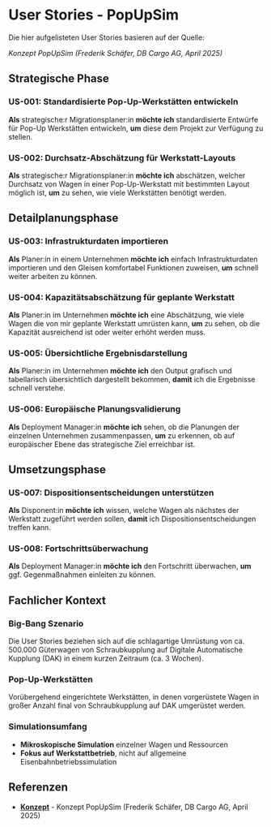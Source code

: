 # User Stories - PopUpSim

Die hier aufgelisteten User Stories basieren auf der Quelle:

*Konzept PopUpSim (Frederik Schäfer, DB Cargo AG, April 2025)*

## Strategische Phase

### US-001: Standardisierte Pop-Up-Werkstätten entwickeln
**Als** strategische:r Migrationsplaner:in
**möchte ich** standardisierte Entwürfe für Pop-Up Werkstätten entwickeln,
**um** diese dem Projekt zur Verfügung zu stellen.

### US-002: Durchsatz-Abschätzung für Werkstatt-Layouts
**Als** strategische:r Migrationsplaner:in
**möchte ich** abschätzen, welcher Durchsatz von Wagen in einer Pop-Up-Werkstatt mit bestimmten Layout möglich ist,
**um** zu sehen, wie viele Werkstätten benötigt werden.

## Detailplanungsphase

### US-003: Infrastrukturdaten importieren
**Als** Planer:in in einem Unternehmen
**möchte ich** einfach Infrastrukturdaten importieren und den Gleisen komfortabel Funktionen zuweisen,
**um** schnell weiter arbeiten zu können.

### US-004: Kapazitätsabschätzung für geplante Werkstatt
**Als** Planer:in im Unternehmen
**möchte ich** eine Abschätzung, wie viele Wagen die von mir geplante Werkstatt umrüsten kann,
**um** zu sehen, ob die Kapazität ausreichend ist oder weiter erhöht werden muss.

### US-005: Übersichtliche Ergebnisdarstellung
**Als** Planer:in im Unternehmen
**möchte ich** den Output grafisch und tabellarisch übersichtlich dargestellt bekommen,
**damit** ich die Ergebnisse schnell verstehe.

### US-006: Europäische Planungsvalidierung
**Als** Deployment Manager:in
**möchte ich** sehen, ob die Planungen der einzelnen Unternehmen zusammenpassen,
**um** zu erkennen, ob auf europäischer Ebene das strategische Ziel erreichbar ist.

## Umsetzungsphase

### US-007: Dispositionsentscheidungen unterstützen
**Als** Disponent:in
**möchte ich** wissen, welche Wagen als nächstes der Werkstatt zugeführt werden sollen,
**damit** ich Dispositionsentscheidungen treffen kann.

### US-008: Fortschrittsüberwachung
**Als** Deployment Manager:in
**möchte ich** den Fortschritt überwachen,
**um** ggf. Gegenmaßnahmen einleiten zu können.

## Fachlicher Kontext

### Big-Bang Szenario
Die User Stories beziehen sich auf die schlagartige Umrüstung von ca. 500.000 Güterwagen von Schraubkupplung auf Digitale Automatische Kupplung (DAK) in einem kurzen Zeitraum (ca. 3 Wochen).

### Pop-Up-Werkstätten
Vorübergehend eingerichtete Werkstätten, in denen vorgerüstete Wagen in großer Anzahl final von Schraubkupplung auf DAK umgerüstet werden.

### Simulationsumfang
- **Mikroskopische Simulation** einzelner Wagen und Ressourcen
- **Fokus auf Werkstattbetrieb**, nicht auf allgemeine Eisenbahnbetriebssimulation


## Referenzen
- **[Konzept](konzept.md)** - Konzept PopUpSim (Frederik Schäfer, DB Cargo AG, April 2025)
